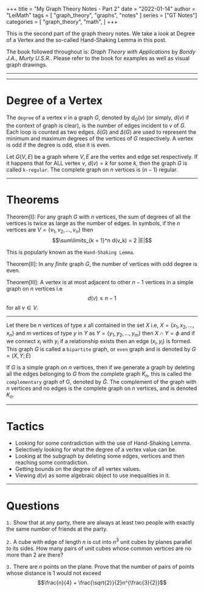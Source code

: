 +++
title = "My Graph Theory Notes - Part 2"
date = "2022-01-14"
author = "LeiMath"
tags = [
    "graph_theory",
    "graphs",
    "notes"
]
series = ["GT Notes"]
categories = [
    "graph_theory",
    "math",
]
+++

This is the second part of the graph theory notes. We take a look at Degree of a Vertex and the so-called Hand-Shaking Lemma in this post.

The book followed throughout is: _Graph Theory with Applications_ by _Bondy J.A., Murty U.S.R._. Please refer to the book for examples as well as visual graph drawings.

---
---

# Degree of a Vertex

The `degree` of a vertex $v$ in a graph $G$, denoted by $d_G(v)$ (or simply, $d(v)$ if the context of graph is clear), is the number of edges incident to $v$ of $G$. Each loop is counted as two edges. $\delta(G)$ and $\Delta(G)$ are used to represent the minimum and maximum degrees of the vertices of $G$ respectively. A vertex is odd if the degree is odd, else it is even.

Let $G(V,E)$ be a graph where $V,E$ are the vertex and edge set respectively. If it happens that for ALL vertex $v$, $d(v) = k$ for some $k$, then the graph $G$ is called `k-regular`. The complete graph on $n$ vertices is $(n-1)$ regular.

---

# Theorems

Theorem[I]: For any graph $G$ with $n$ vertices, the sum of degrees of all the vertices is twice as large as the number of edges. In symbols, if the $n$ vertices are $V = \lbrace v_1, v_2, \dots, v_n \rbrace$ then $$\sum\limits_{k = 1}^n d(v_k) = 2 |E|$$

This is popularly known as the `Hand-Shaking Lemma`.

Theorem[II]: In any *finite* graph $G$, the number of vertices with odd degree is even.

Theorem[III]: A vertex is at most adjacent to other $n-1$ vertices in a simple graph on $n$ vertices i.e $$d(v) \leqslant n-1$$ for all $v \in V.$

---

Let there be $n$ vertices of type $x$ all contained in the set $X$ i.e, $X = \lbrace x_1, x_2, \dots, x_n \rbrace$ and $m$  vertices of type $y$ in $Y$ as $Y = \lbrace y_1, y_2, \dots, y_m\rbrace$ then $X \cap Y = \phi$ and if we connect $x_i$ with $y_i$ if a relationship exists then an edge $(x_i, y_i)$ is formed. This graph $G$ is called a `bipartite` graph, or `even` graph and is denoted by $G = (X,Y; E)$

If $G$ is a simple graph on $n$ vertices, then if we generate a graph by deleting all the edges belonging to $G$ from the complete graph $K_n$, this is called the `complementary` graph of G, denoted by $\bar{G}$.
The complement of the graph with $n$ vertices and no edges is the complete graph on $n$ vertices, and is denoted $K_{n}$.

---

# Tactics

* Looking for some contradiction with the use of Hand-Shaking Lemma.
* Selectively looking for what the degree of a vertex value can be.
* Looking at the subgraph by deleting some edges, vertices and then reaching some contradiction.
* Getting bounds on the degree of all vertex values.
* Viewing $d(v)$ as some algebraic object to use inequalities in it.

---

# Questions

`1.`  Show that at any party, there are always at least two people with exactly the
same number of friends at the party.

`2.` A cube with edge of length $n$ is cut into $n^3$ unit cubes by planes parallel to  its sides. How many pairs of unit cubes whose common vertices are no more than $2$ are there? 

`3.` There are $n$ points on the plane. Prove that the number of pairs of points whose distance is $1$ would not exceed $$\frac{n}{4} + \frac{\sqrt{2}}{2}n^{\frac{3}{2}}$$